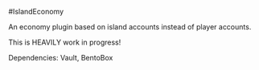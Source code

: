 #IslandEconomy

An economy plugin based on island accounts instead of player accounts.

This is HEAVILY work in progress!

Dependencies:
Vault,
BentoBox
